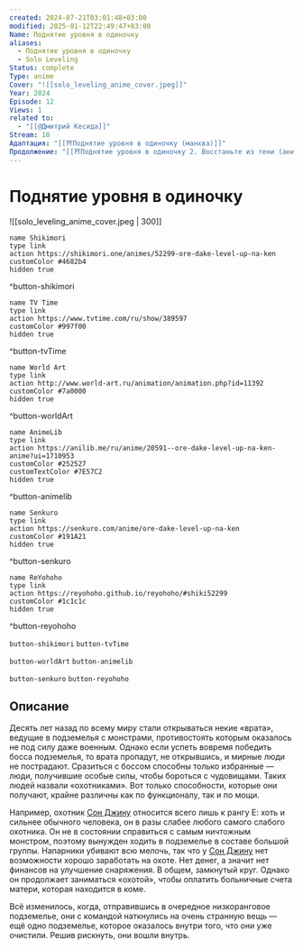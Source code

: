 ```yaml
---
created: 2024-07-21T03:01:48+03:00
modified: 2025-01-12T22:49:47+03:00
Name: Поднятие уровня в одиночку
aliases:
  - Поднятие уровня в одиночку
  - Solo Leveling
Status: complete
Type: anime
Cover: "![[solo_leveling_anime_cover.jpeg]]"
Year: 2024
Episode: 12
Views: 1
related to:
  - "[[@Дмитрий Кесида]]"
Stream: 10
Адаптация: "[[⛩️Поднятие уровня в одиночку (манхва)]]"
Продолжение: "[[⛩️Поднятие уровня в одиночку 2. Восстаньте из тени (аниме)]]"
---
```


# Поднятие уровня в одиночку

![[solo_leveling_anime_cover.jpeg | 300]]

```button
name Shikimori
type link
action https://shikimori.one/animes/52299-ore-dake-level-up-na-ken
customColor #4682b4
hidden true
```
^button-shikimori

```button
name TV Time
type link
action https://www.tvtime.com/ru/show/389597
customColor #997f00
hidden true
```
^button-tvTime

```button
name World Art
type link
action http://www.world-art.ru/animation/animation.php?id=11392
customColor #7a0000
hidden true
```
^button-worldArt

```button
name AnimeLib
type link
action https://anilib.me/ru/anime/20591--ore-dake-level-up-na-ken-anime?ui=1710953
customColor #252527
customTextColor #7E57C2
hidden true
```
^button-animelib

```button
name Senkuro
type link
action https://senkuro.com/anime/ore-dake-level-up-na-ken
customColor #191A21
hidden true
```
^button-senkuro

```button
name ReYohoho
type link
action https://reyohoho.github.io/reyohoho/#shiki52299
customColor #1c1c1c
hidden true
```
^button-reyohoho

`button-shikimori` `button-tvTime`

`button-worldArt` `button-animelib`

`button-senkuro` `button-reyohoho`

## Описание

Десять лет назад по всему миру стали открываться некие «врата», ведущие в подземелья с монстрами, противостоять которым оказалось не под силу даже военным. Однако если успеть вовремя победить босса подземелья, то врата пропадут, не открывшись, и мирные люди не пострадают. Сразиться с боссом способны только избранные — люди, получившие особые силы, чтобы бороться с чудовищами. Таких людей назвали «охотниками». Вот только способности, которые они получают, крайне различны как по функционалу, так и по мощи.

Например, охотник [Сон Джину](https://shikimori.one/characters/174185-jin-woo-sung) относится всего лишь к рангу Е: хоть и сильнее обычного человека, он в разы слабее любого самого слабого охотника. Он не в состоянии справиться с самым ничтожным монстром, поэтому вынужден ходить в подземелье в составе большой группы. Напарники убивают всю мелочь, так что у [Сон Джину](https://shikimori.one/characters/174185-jin-woo-sung) нет возможности хорошо заработать на охоте. Нет денег, а значит нет финансов на улучшение снаряжения. В общем, замкнутый круг. Однако он продолжает заниматься «охотой», чтобы оплатить больничные счета матери, которая находится в коме.

Всё изменилось, когда, отправившись в очередное низкоранговое подземелье, они с командой наткнулись на очень странную вещь — ещё одно подземелье, которое оказалось внутри того, что они уже очистили. Решив рискнуть, они вошли внутрь.
